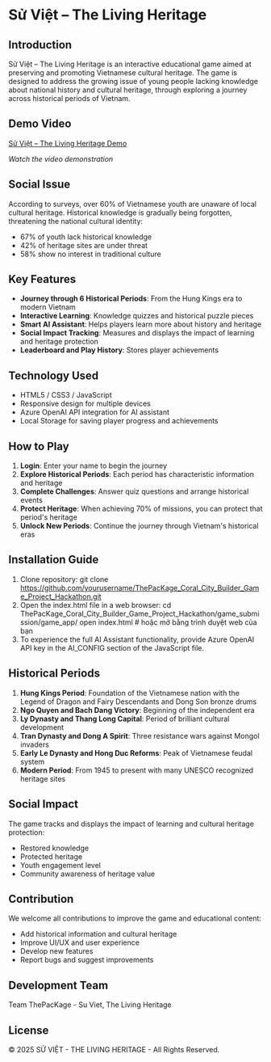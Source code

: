 # Sử Việt – The Living Heritage

## Introduction

Sử Việt – The Living Heritage is an interactive educational game aimed at preserving and promoting Vietnamese cultural heritage. The game is designed to address the growing issue of young people lacking knowledge about national history and cultural heritage, through exploring a journey across historical periods of Vietnam.

## Demo Video

[Sử Việt – The Living Heritage Demo](https://youtu.be/HgMCsAUvx5Q)

*Watch the video demonstration*

## Social Issue

According to surveys, over 60% of Vietnamese youth are unaware of local cultural heritage. Historical knowledge is gradually being forgotten, threatening the national cultural identity:

- 67% of youth lack historical knowledge
- 42% of heritage sites are under threat
- 58% show no interest in traditional culture

## Key Features

- **Journey through 6 Historical Periods**: From the Hung Kings era to modern Vietnam
- **Interactive Learning**: Knowledge quizzes and historical puzzle pieces
- **Smart AI Assistant**: Helps players learn more about history and heritage
- **Social Impact Tracking**: Measures and displays the impact of learning and heritage protection
- **Leaderboard and Play History**: Stores player achievements

## Technology Used

- HTML5 / CSS3 / JavaScript
- Responsive design for multiple devices
- Azure OpenAI API integration for AI assistant
- Local Storage for saving player progress and achievements

## How to Play

1. **Login**: Enter your name to begin the journey
2. **Explore Historical Periods**: Each period has characteristic information and heritage
3. **Complete Challenges**: Answer quiz questions and arrange historical events
4. **Protect Heritage**: When achieving 70% of missions, you can protect that period's heritage
5. **Unlock New Periods**: Continue the journey through Vietnam's historical eras

## Installation Guide

1. Clone repository: git clone https://github.com/yourusername/ThePacKage_Coral_City_Builder_Game_Project_Hackathon.git
2. Open the index.html file in a web browser:
  cd ThePacKage_Coral_City_Builder_Game_Project_Hackathon/game_submission/game_app/
  open index.html  # hoặc mở bằng trình duyệt web của bạn
3. To experience the full AI Assistant functionality, provide Azure OpenAI API key in the AI_CONFIG section of the JavaScript file.

## Historical Periods

1. **Hung Kings Period**: Foundation of the Vietnamese nation with the Legend of Dragon and Fairy Descendants and Dong Son bronze drums
2. **Ngo Quyen and Bach Dang Victory**: Beginning of the independent era
3. **Ly Dynasty and Thang Long Capital**: Period of brilliant cultural development
4. **Tran Dynasty and Dong A Spirit**: Three resistance wars against Mongol invaders
5. **Early Le Dynasty and Hong Duc Reforms**: Peak of Vietnamese feudal system
6. **Modern Period**: From 1945 to present with many UNESCO recognized heritage sites

## Social Impact

The game tracks and displays the impact of learning and cultural heritage protection:

- Restored knowledge
- Protected heritage
- Youth engagement level
- Community awareness of heritage value

## Contribution

We welcome all contributions to improve the game and educational content:

- Add historical information and cultural heritage
- Improve UI/UX and user experience
- Develop new features
- Report bugs and suggest improvements

## Development Team

Team ThePacKage - Su Viet, The Living Heritage 
## License

© 2025 SỬ VIỆT - THE LIVING HERITAGE - All Rights Reserved.
